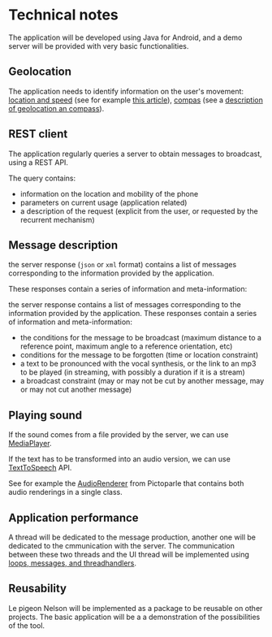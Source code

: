 # Technical notes

The application will be developed using Java for Android, and a demo server will be provided with very basic functionalities.

## Geolocation

The application needs to identify information on the user's movement: [location and speed](https://developer.android.com/reference/android/location/LocationProvider) (see for example [this article](https://openclassrooms.com/fr/courses/2023346-creez-des-applications-pour-android/2028397-la-localisation-et-les-cartes)), [compas](https://github.com/iutinvg/compass) (see a [description of geolocation an compass](https://www.mobileprocessing.org/geolocation.html)).

## REST client

The application regularly queries a server to obtain messages to broadcast, using a REST API.

The query contains:

* information on the location and mobility of the phone
* parameters on current usage (application related)
* a description of the request (explicit from the user, or requested by the recurrent mechanism)


## Message description

the server response (`json` or `xml` format) contains a list of messages corresponding to the information provided by the application.

These responses contain a series of information and meta-information:

the server response contains a list of messages corresponding to the information provided by the application. These responses contain a series of information and meta-information:

* the conditions for the message to be broadcast (maximum distance to a reference point, maximum angle to a reference orientation, etc)
* conditions for the message to be forgotten (time or location constraint)
* a text to be pronounced with the vocal synthesis, or the link to an mp3 to be played (in streaming, with possibly a duration if it is a stream)
* a broadcast constraint (may or may not be cut by another message, may or may not cut another message)

## Playing sound

If the sound comes from a file provided by the server, we can use [MediaPlayer](https://developer.android.com/guide/topics/media/mediaplayer). 

If the text has to be transformed into an audio version, we can use [TextToSpeech](https://developer.android.com/reference/android/speech/tts/TextToSpeech) API.

See for example the [AudioRenderer](https://github.com/jmtrivial/pictoparle/blob/master/app/src/main/java/com/jmfavreau/pictoparle/interactions/AudioRenderer.java) from Pictoparle that contains both audio renderings in a single class.

## Application performance

A thread will be dedicated to the message production, another one will be dedicated to the cmmunication with the server. The communication between these two threads and the UI thread will be implemented using [loops, messages, and threadhandlers](https://blog.mindorks.com/android-core-looper-handler-and-handlerthread-bd54d69fe91a).

## Reusability

Le pigeon Nelson will be implemented as a package to be reusable on other projects. The basic application will be a a demonstration of the possibilities of the tool.

